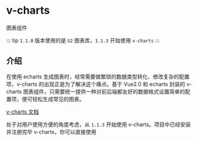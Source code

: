 # v-charts

图表组件

::: tip
`1.1.0` 版本使用的是 `G2` 图表库，`1.1.3` 开始使用 `v-charts`
:::

## 介绍

在使用 echarts 生成图表时，经常需要做繁琐的数据类型转化、修改复杂的配置项，v-charts 的出现正是为了解决这个痛点。基于 Vue2.0 和 echarts 封装的 v-charts 图表组件，只需要统一提供一种对前后端都友好的数据格式设置简单的配置项，便可轻松生成常见的图表。

[v-charts 文档](https://v-charts.js.org/#/)

处于对用户使用方便的角度考虑，从 `1.1.3` 开始使用 v-charts。项目中已经安装并注册完毕 v-charts，你可以直接使用